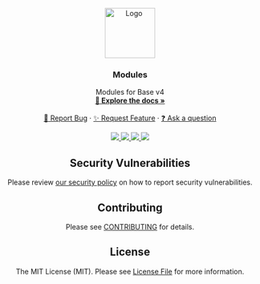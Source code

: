 <br />
<div align="center">
  <a href="https://github.com/CyanFox/Modules/tree/v4">
    <img src="https://raw.githubusercontent.com/CyanFox/Data/main/Branding/Logos/Logo_Transparent.svg" alt="Logo" width="100" height="100">
  </a>

<h3 align="center">Modules</h3>

  <p align="center">
    Modules for Base v4
    <br />
    <a href="https://github.com/CyanFox/Modules/wiki"><strong>📖 Explore the docs »</strong></a>
    <br />
    <br />
    <a href="https://github.com/CyanFox/Modules/issues/new?labels=bug&template=bug.yml">🐛 Report Bug</a>
    ·
    <a href="https://github.com/CyanFox/Modules/discussions/new?category=ideas">✨ Request Feature</a>
    ·
    <a href="https://github.com/CyanFox/Modules/discussions/new?category=q-a">❓ Ask a question</a>
  </p>
</div>

<div align="center">
    <a href="https://github.com/CyanFox/Modules/graphs/contributors" alt="Contributors">
        <img src="https://img.shields.io/github/contributors/CyanFox/Modules.svg?style=for-the-badge" />
    </a>
    <a href="https://github.com/CyanFox/Modules/network/members" alt="Forks">
        <img src="https://img.shields.io/github/forks/CyanFox/Modules.svg?style=for-the-badge" />
    </a>
    <a href="https://github.com/CyanFox/Modules/network/stargazers" alt="Stars">
        <img src="https://img.shields.io/github/stars/CyanFox/Modules.svg?style=for-the-badge" />
    </a>
    <a href="https://github.com/CyanFox/Modules/issues" alt="Issues">
        <img src="https://img.shields.io/github/issues/CyanFox/Modules.svg?style=for-the-badge" />
    </a>
</div>

<div align="center">

## Security Vulnerabilities

Please review [our security policy](SECURITY.md) on how to report security vulnerabilities.

## Contributing

Please see [CONTRIBUTING](CONTRIBUTING.md) for details.

## License

The MIT License (MIT). Please see [License File](LICENSE) for more information.
</div>
